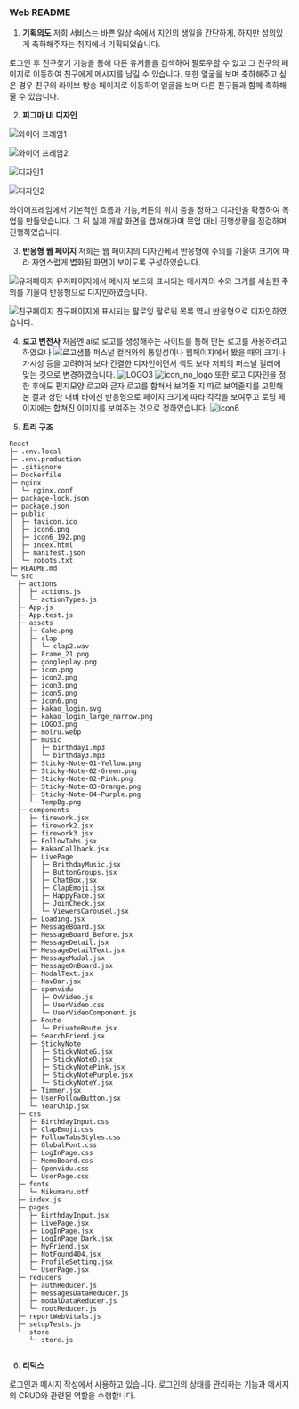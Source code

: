 ### Web README

1. **기획의도**
   저희 서비스는 바쁜 일상 속에서 지인의 생일을 간단하게, 하지만 성의있게 축하해주자는
   취지에서 기획되었습니다.

로그인 후 친구찾기 기능을 통해 다른 유저들을 검색하여 팔로우할 수 있고 그 친구의 페이지로
이동하여 친구에게 메시지를 남길 수 있습니다. 또한 얼굴을 보며 축하해주고 싶은 경우 친구의
라이브 방송 페이지로 이동하여 얼굴을 보며 다른 친구들과 함께 축하해줄 수 있습니다.

2.  **피그마 UI 디자인**

![와이어 프레임1](./assets/피그마_와이어프레임.png)

![와이어 프레임2](./assets/피그마_와이어프레임2.png)

![디자인1](./assets/피그마_디자인1.png)

![디자인2](./assets/피그마_디자인2.png)

와이어프레임에서 기본적인 흐름과 기능,버튼의 위치 등을 정하고
디자인을 확정하여 목업을 만들었습니다. 그 뒤 실제 개발 화면을 캡쳐해가며
목업 대비 진행상황을 점검하며 진행하였습니다.

3. **반응형 웹 페이지**
   저희는 웹 페이지의 디자인에서 반응형에 주의를 기울여 크기에 따라 자연스럽게 볍화된 화면이 보이도록 구성하였습니다.

![유저페이지](./assets/유저페이지.gif)
유저페이지에서 메시지 보드와 표시되는 메시지의 수와 크기를 세심한 주의를 기울여
반응형으로 디자인하였습니다.

![친구페이지](./assets/친구페이지.gif)
친구페이지에 표시되는 팔로잉 팔로워 목록 역시 반응형으로 디자인하였습니다.

4. **로고 변천사**
   처음엔 ai로 로고를 생성해주는 사이트를 통해 만든 로고를 사용하려고 하였으나
   ![로고샘플](./assets/로고샘플.png)
   퍼스널 컬러와의 통일성이나 웹페이지에서 봤을 때의 크기나 가시성 등을 고려하여
   보다 간결한 디자인이면서 색도 보다 저희의 퍼스널 컬러에 맞는 것으로 변경하였습니다.
   ![LOGO3](./assets/LOGO3.png)
   ![icon_no_logo](./assets/icon_no_logo.png)
   또한 로고 디자인을 정한 후에도 편지모양 로고와 글자 로고를 합쳐서 보여줄 지
   따로 보여줄지를 고민해본 결과 상단 내비 바에선 반응형으로 페이지 크기에 따라
   각각을 보여주고 로딩 페이지에는 합쳐진 이미지를 보여주는 것으로 정하였습니다.
   ![icon6](./assets/icon6.png)

5. **트리 구조**

```
React
├─ .env.local
├─ .env.production
├─ .gitignore
├─ Dockerfile
├─ nginx
│  └─ nginx.conf
├─ package-lock.json
├─ package.json
├─ public
│  ├─ favicon.ico
│  ├─ icon6.png
│  ├─ icon6_192.png
│  ├─ index.html
│  ├─ manifest.json
│  └─ robots.txt
├─ README.md
└─ src
  ├─ actions
  │  ├─ actions.js
  │  └─ actionTypes.js
  ├─ App.js
  ├─ App.test.js
  ├─ assets
  │  ├─ Cake.png
  │  ├─ clap
  │  │  └─ clap2.wav
  │  ├─ Frame_21.png
  │  ├─ googleplay.png
  │  ├─ icon.png
  │  ├─ icon2.png
  │  ├─ icon3.png
  │  ├─ icon5.png
  │  ├─ icon6.png
  │  ├─ kakao_login.svg
  │  ├─ kakao_login_large_narrow.png
  │  ├─ LOGO3.png
  │  ├─ molru.webp
  │  ├─ music
  │  │  ├─ birthday1.mp3
  │  │  └─ birthday3.mp3
  │  ├─ Sticky-Note-01-Yellow.png
  │  ├─ Sticky-Note-02-Green.png
  │  ├─ Sticky-Note-02-Pink.png
  │  ├─ Sticky-Note-03-Orange.png
  │  ├─ Sticky-Note-04-Purple.png
  │  └─ TempBg.png
  ├─ components
  │  ├─ firework.jsx
  │  ├─ firework2.jsx
  │  ├─ firework3.jsx
  │  ├─ FollowTabs.jsx
  │  ├─ KakaoCallback.jsx
  │  ├─ LivePage
  │  │  ├─ BrithdayMusic.jsx
  │  │  ├─ ButtonGroups.jsx
  │  │  ├─ ChatBox.jsx
  │  │  ├─ ClapEmoji.jsx
  │  │  ├─ HappyFace.jsx
  │  │  ├─ JoinCheck.jsx
  │  │  └─ ViewersCarousel.jsx
  │  ├─ Loading.jsx
  │  ├─ MessageBoard.jsx
  │  ├─ MessageBoard_Before.jsx
  │  ├─ MessageDetail.jsx
  │  ├─ MessageDetailText.jsx
  │  ├─ MessageModal.jsx
  │  ├─ MessageOnBoard.jsx
  │  ├─ ModalText.jsx
  │  ├─ NavBar.jsx
  │  ├─ openvidu
  │  │  ├─ OvVideo.js
  │  │  ├─ UserVideo.css
  │  │  └─ UserVideoComponent.js
  │  ├─ Route
  │  │  └─ PrivateRoute.jsx
  │  ├─ SearchFriend.jsx
  │  ├─ StickyNote
  │  │  ├─ StickyNoteG.jsx
  │  │  ├─ StickyNoteO.jsx
  │  │  ├─ StickyNotePink.jsx
  │  │  ├─ StickyNotePurple.jsx
  │  │  └─ StickyNoteY.jsx
  │  ├─ Timmer.jsx
  │  ├─ UserFollowButton.jsx
  │  └─ YearChip.jsx
  ├─ css
  │  ├─ BirthdayInput.css
  │  ├─ ClapEmoji.css
  │  ├─ FollowTabsStyles.css
  │  ├─ GlobalFont.css
  │  ├─ LogInPage.css
  │  ├─ MemoBoard.css
  │  ├─ Openvidu.css
  │  └─ UserPage.css
  ├─ fonts
  │  └─ Nikumaru.otf
  ├─ index.js
  ├─ pages
  │  ├─ BirthdayInput.jsx
  │  ├─ LivePage.jsx
  │  ├─ LogInPage.jsx
  │  ├─ LogInPage_Dark.jsx
  │  ├─ MyFriend.jsx
  │  ├─ NotFound404.jsx
  │  ├─ ProfileSetting.jsx
  │  └─ UserPage.jsx
  ├─ reducers
  │  ├─ authReducer.js
  │  ├─ messagesDataReducer.js
  │  ├─ modalDataReducer.js
  │  └─ rootReducer.js
  ├─ reportWebVitals.js
  ├─ setupTests.js
  └─ store
     └─ store.js


```

6. **리덕스**

로그인과 메시지 작성에서 사용하고 있습니다. 로그인의 상태를 관리하는 기능과 메시지의 CRUD와 관련된 역할을 수행합니다.
